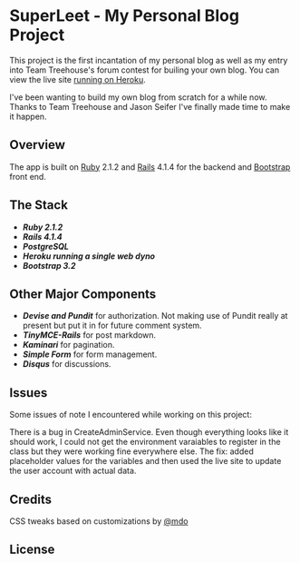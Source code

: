 SuperLeet - My Personal Blog Project 
====================================  

This project is the first incantation of my personal blog as well as my entry into Team Treehouse's forum contest for builing your own blog.  You can view the live site [running on Heroku](http://serene-tor-2991.herokuapp.com/).

I've been wanting to build my own blog from scratch for a while now. Thanks to Team Treehouse and Jason Seifer I've finally made time to make it happen.

Overview
--------

The app is built on [Ruby](http://ruby-lang.org) 2.1.2 and [Rails](http://rubyonrails.org) 4.1.4 for the backend and [Bootstrap](http://http://getbootstrap.com/) front end.

The Stack
-------------

- ***Ruby 2.1.2***
- ***Rails 4.1.4***
- ***PostgreSQL***
- ***Heroku running a single web dyno***
- ***Bootstrap 3.2***

Other Major Components
----------------------

- ***Devise and Pundit*** for authorization. Not making use of Pundit really at present but put it in for future comment system.
- ***TinyMCE-Rails*** for post markdown.
- ***Kaminari*** for pagination.
- ***Simple Form*** for form management.
- ***Disqus*** for discussions.

Issues
-------------

Some issues of note I encountered while working on this project:

There is a bug in CreateAdminService. Even though everything looks like it should work, I could not get the environment varaiables to register in the class but they were working fine everywhere else.  The fix: added placeholder values for the variables and then used the live site to update the user account with actual data.

Credits
-------

CSS tweaks based on customizations by [@mdo](https://twitter.com/mdo)

License
-------
